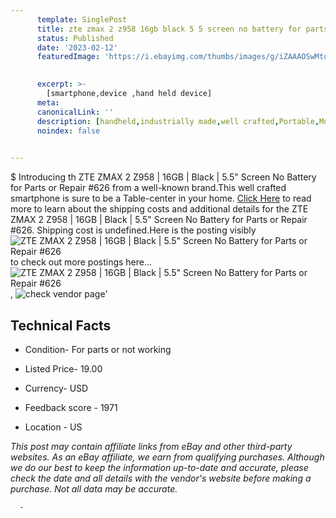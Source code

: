 ```yaml
---
      template: SinglePost
      title: zte zmax 2 z958 16gb black 5 5 screen no battery for parts or repair 626
      status: Published
      date: '2023-02-12'
      featuredImage: 'https://i.ebayimg.com/thumbs/images/g/iZAAAOSwMtdiVeoY/s-l225.jpg'
       

      excerpt: >-
        [smartphone,device ,hand held device]
      meta:
      canonicalLink: ''
      description: [handheld,industrially made,well crafted,Portable,Mobile,Compact,Convenient,Lightweight,Maneuverable,Man-portable,Miniature,Carriable,Hand-held,Light,Holdable,Transportable,Mobile device,Pocket-sized,On-the-go,Wireless,Cordless,Compact size,Convenient size, smartphone,device ,hand held device]
      noindex: false
      

---
```

$
      Introducing th ZTE ZMAX 2 Z958 | 16GB | Black | 5.5" Screen No Battery for Parts or Repair #626 from a well-known brand.This well crafted smartphone is sure to be a Table-center in your home. [Click Here](https://www.ebay.com/itm/265652720620?hash=item3dda22d3ec%3Ag%3AiZAAAOSwMtdiVeoY&mkevt=1&mkcid=1&mkrid=711-53200-19255-0&campid=%253CePNCampaignId%253E&customid=%253CreferenceId%253E&toolid=10049) to read more to learn about the shipping costs and additional details for the ZTE ZMAX 2 Z958 | 16GB | Black | 5.5" Screen No Battery for Parts or Repair #626. Shipping cost is undefined.Here is the posting visibly ![ZTE ZMAX 2 Z958 | 16GB | Black | 5.5" Screen No Battery for Parts or Repair #626](https://i.ebayimg.com/thumbs/images/g/iZAAAOSwMtdiVeoY/s-l225.jpg) to check out more postings here... ![ZTE ZMAX 2 Z958 | 16GB | Black | 5.5" Screen No Battery for Parts or Repair #626](https://i.ebayimg.com/images/g/iZAAAOSwMtdiVeoY/s-l1600.jpg), ![check vendor page](https://origin-galleryplus.ebayimg.com/ws/web/265652720620_2_0_1/225x225.jpg,https://origin-galleryplus.ebayimg.com/ws/web/265652720620_3_0_1/225x225.jpg,https://origin-galleryplus.ebayimg.com/ws/web/265652720620_4_0_1/225x225.jpg,https://origin-galleryplus.ebayimg.com/ws/web/265652720620_5_0_1/225x225.jpg,https://origin-galleryplus.ebayimg.com/ws/web/265652720620_6_0_1/225x225.jpg,https://origin-galleryplus.ebayimg.com/ws/web/265652720620_7_0_1/225x225.jpg,https://origin-galleryplus.ebayimg.com/ws/web/265652720620_8_0_1/225x225.jpg)'

      

 ## Technical Facts 



     
      

 - Condition- For parts or not working 


      

 - Listed Price- 19.00 


      

 - Currency- USD 


      

 - Feedback score - 1971 


      

 - Location - US 


      
      

 *_This post may contain affiliate links from eBay and other third-party websites. As an eBay affiliate, we earn from qualifying purchases. Although we do our best to keep the information up-to-date and accurate, please check the date and all details with the vendor's website before making a purchase. Not all data may be accurate._*




      -
